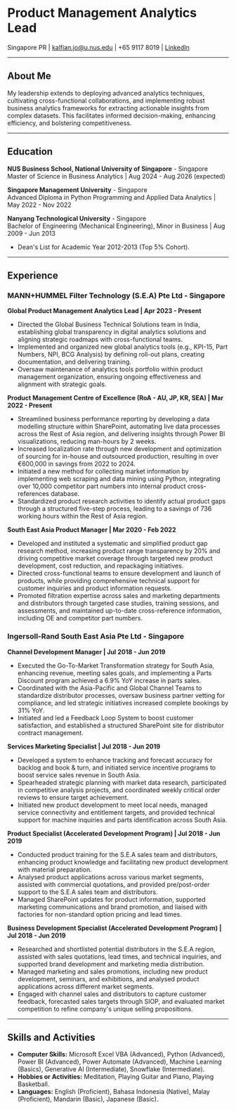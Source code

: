 # Product Management Analytics Lead

Singapore PR | [kalfian.jo@u.nus.edu](mailto:kalfian.jo@u.nus.edu) | +65 9117 8019 | [LinkedIn](https://www.linkedin.com/in/kalfianjo)

---

## About Me

My leadership extends to deploying advanced analytics techniques, cultivating cross-functional collaborations, and implementing robust business analytics frameworks for extracting actionable insights from complex datasets. This facilitates informed decision-making, enhancing efficiency, and bolstering competitiveness.

---

## Education

**NUS Business School, National University of Singapore** - Singapore  
Master of Science in Business Analytics | Aug 2024 - Aug 2026 (expected)

**Singapore Management University** - Singapore  
Advanced Diploma in Python Programming and Applied Data Analytics | May 2022 - Nov 2022

**Nanyang Technological University** - Singapore  
Bachelor of Engineering (Mechanical Engineering), Minor in Business | Aug 2009 - Jun 2013
- Dean's List for Academic Year 2012-2013 (Top 5% Cohort).

---

## Experience

### MANN+HUMMEL Filter Technology (S.E.A) Pte Ltd - Singapore

**Global Product Management Analytics Lead | Apr 2023 - Present**
- Directed the Global Business Technical Solutions team in India, establishing global transparency in digital analytics solutions and aligning strategic roadmaps with cross-functional teams.
- Implemented and organized new global analytics tools (e.g., KPI-15, Part Numbers, NPI, BCG Analysis) by defining roll-out plans, creating documentation, and delivering training.
- Oversaw maintenance of analytics tools portfolio within product management organization, ensuring ongoing effectiveness and alignment with strategic goals.

**Product Management Centre of Excellence (RoA - AU, JP, KR, SEA) | Mar 2022 - Present**
- Streamlined business performance reporting by developing a data modelling structure within SharePoint, automating live data processes across the Rest of Asia region, and delivering insights through Power BI visualizations, reducing man-hours by 2 weeks.
- Increased localization rate through new development and optimization of sourcing for in-house and outsourced production, resulting in over €600,000 in savings from 2022 to 2024.
- Initiated a new method for collecting market information by implementing web scraping and data mining using Python, integrating over 10,000 competitor part numbers into internal product cross-references database.
- Standardized product research activities to identify actual product gaps through a structured five-step process, leading to a savings of 736 working hours within the Rest of Asia region.

**South East Asia Product Manager | Mar 2020 - Feb 2022**
- Developed and instituted a systematic and simplified product gap research method, increasing product range transparency by 20% and driving competitive market coverage through targeted new product development, cost reduction, and repackaging initiatives.
- Directed cross-functional teams to ensure development and launch of products, while providing comprehensive technical support for customer inquiries and product information requests.
- Promoted filtration expertise across sales and marketing departments and distributors through targeted case studies, training sessions, and assessments, and maintained up-to-date cross-reference information, including OE and competitor part numbers.

### Ingersoll-Rand South East Asia Pte Ltd - Singapore

**Channel Development Manager | Jul 2018 - Jun 2019**
- Executed the Go-To-Market Transformation strategy for South Asia, enhancing revenue, meeting sales goals, and implementing a Parts Discount program achieved a 6.9% YoY increase in parts sales.
- Coordinated with the Asia-Pacific and Global Channel Teams to standardize distributor processes, oversaw business partner vetting for compliance, and led strategic initiatives increased complete bookings by 31% YoY.
- Initiated and led a Feedback Loop System to boost customer satisfaction, and established a structured SharePoint site for distributor contract management.

**Services Marketing Specialist | Jul 2018 - Jun 2019**
- Developed a system to enhance tracking and forecast accuracy for backlog and book & turn, and initiated service incentive programs to boost service sales revenue in South Asia.
- Spearheaded strategic planning with market data research, participated in competitive analysis projects, and coordinated weekly critical order reviews to ensure target achievement.
- Initiated new product development to meet local needs, managed service connectivity and entitlement targets, and provided technical support for machine inquiries and parts identification across South Asia.

**Product Specialist (Accelerated Development Program) | Jul 2018 - Jun 2019**
- Conducted product training for the S.E.A sales team and distributors, enhancing product knowledge and facilitating new product development with material preparation.
- Analysed product applications across various market segments, assisted with commercial quotations, and provided pre/post-order support to the S.E.A sales team and distributors.
- Managed SharePoint updates for product information, supported marketing communications and brand promotion, and liaised with factories for non-standard option pricing and lead times.

**Business Development Specialist (Accelerated Development Program) | Jul 2018 - Jun 2019**
- Researched and shortlisted potential distributors in the S.E.A region, assisted with sales quotations, lead times, and technical inquiries, and supported brand development and marketing media distribution.
- Managed marketing and sales promotions, including new product development, seminars, and exhibitions, and analysed product applications across different market segments.
- Engaged with channel sales and distributors to capture customer feedback, forecasted sales targets through SIOP, and evaluated market competition to refine company's unique selling propositions.

---

## Skills and Activities

- **Computer Skills:** Microsoft Excel VBA (Advanced), Python (Advanced), Power BI (Advanced), Power Automate (Advanced), Machine Learning (Basics), Generative AI (Intermediate), Snowflake (Intermediate).
- **Hobbies or Activities:** Meditation, Playing Guitar and Piano, Playing Basketball.
- **Languages:** English (Proficient), Bahasa Indonesia (Native), Malay (Proficient), Mandarin (Basic), Japanese (Basic).
